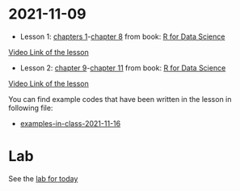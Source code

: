 # 2021-11-09

- Lesson 1: [chapters 1](https://r4ds.had.co.nz/explore-intro.html)-[chapter 8](https://r4ds.had.co.nz/workflow-projects.html) from book: [R for Data Science](https://r4ds.had.co.nz)

[Video Link of the lesson](https://youtu.be/LdIJbtjnHs0)


- Lesson 2: [chapter 9](https://r4ds.had.co.nz/wrangle-intro.html)-[chapter 11](https://r4ds.had.co.nz/data-import.html) from book: [R for Data Science](https://r4ds.had.co.nz)

[Video Link of the lesson](https://youtu.be/qFWFR07YYFo)


You can find example codes that have been written in the lesson in following file:
 - [examples-in-class-2021-11-16](examples-in-class-2021-11-16.7z)

# Lab

See the [lab for today](Lab-2021-11-16-ImportData/Lab-2021-11-16-ImportData.md)


